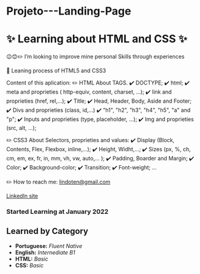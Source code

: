 # Projeto---Landing-Page

<!-- Projeto de Landing Page -->

<h1><strong> ✨ Learning about HTML and CSS ✨ </strong></h1>
😉😊✏️ I’m looking to improve mine personal Skills through experiences

📜 Leaning process of HTML5 and CSS3

Content of this aplication:
✏️ HTML About TAGS. 
    ✔️ DOCTYPE;
    ✔️ html;
    ✔️ meta and proprieties ( http-equiv, content, charset, ...);
    ✔️ link and proprieties (href, rel,...);
    ✔️ Title;
    ✔️ Head, Header, Body, Aside and Footer;
    ✔️ Divs and proprieties (class, id,...)
    ✔️ "h1", "h2", "h3", "h4", "h5", "a" and "p";
    ✔️ Inputs and proprieties (type, placeholder, ...);
    ✔️ Img and proprieties (src, alt, ...);

✏️ CSS3 About Selectors, proprieties and values: 
    ✔️ Display (Block, Contents, Flex, Flexbox, inline,...);
    ✔️ Height, Widht,...;
    ✔️ Sizes (px, %, ch, cm, em, ex, fr, in, mm, vh, vw, auto,... );
    ✔️ Padding, Boarder and Margin;
    ✔️ Color;
    ✔️ Background-color;
    ✔️ Transition;
    ✔️ Font-weight;
    ...

✏️ How to reach me: lindoten@gmail.com

<a href="https://www.linkedin.com/in/alissonlindote/" title="LinkedIn"> LinkedIn site</a>
<p></p>

<h3><strong> Started Learning at January 2022 </strong></h3>
<p></p>
<h2><strong>Learned by Category</strong></h2>
<p></p>
<ul>
<li><strong>Portuguese:</strong><em> Fluent Native</em></li>
<li><strong>English:</strong><em> Internediate B1</em></li>
<li><strong>HTML:</strong><em> Basic</em></li>
<li><strong>CSS:</strong><em> Basic</em></li>
</ul>

<!---
lindotex/lindotex is a ✨ special ✨ repository because its `README.md` (this file) appears on your GitHub profile.
You can click the Preview link to take a look at your changes.
--->